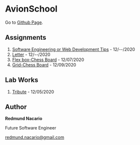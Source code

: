 # AvionSchool

Go to [Github Page](https://redmundnacario.github.io/main-course/).

## Assignments
1. [Software Engineering or Web Development Tips](https://redmundnacario.github.io/main-course/html_and_css/Assignment-1-SE-tips/) - 12/--/2020
2. [Letter](https://redmundnacario.github.io/main-course/html_and_css/Assignment-2-html-elements/) - 12/--/2020
3. [Flex box-Chess Board](https://redmundnacario.github.io/main-course/html_and_css/Assignment-3-Chessboard) - 12/07/2020
4. [Grid-Chess Board](https://redmundnacario.github.io/main-course/html_and_css/Assignment-4-Chessboard-grid) - 12/09/2020

## Lab Works
1. [Tribute](https://redmundnacario.github.io/main-course/lab_works/lab-1-tribute/) - 12/05/2020

## Author

**Redmund Nacario**

Future Software Engineer

redmund.nacario@gmail.com

